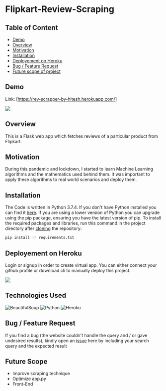 # Flipkart-Review-Scraping

## Table of Content
  * [Demo](#demo)
  * [Overview](#overview)
  * [Motivation](#motivation)
  * [Installation](#installation)
  * [Deployement on Heroku](#deployement-on-heroku)
  * [Bug / Feature Request](#bug---feature-request)
  * [Future scope of project](#future-scope)

## Demo

Link: [https://rev-scrapper-by-hitesh.herokuapp.com/]

<img src="https://github.com/hiteshahuja23/Flipkart-Review-Scraping/blob/master/Review%20Scraping%20Demo.gif">

## Overview
This is a Flask web app which fetches reviews of a particular product from Flipkart.

## Motivation
During this pandemic and lockdown, I started to learn Machine Learning algorithms and the mathematics used behind them. It was important to apply these algorithms to real world scenarios and deploy them.

## Installation
The Code is written in Python 3.7.4. If you don't have Python installed you can find it [here](https://www.python.org/downloads/). If you are using a lower version of Python you can upgrade using the pip package, ensuring you have the latest version of pip. To install the required packages and libraries, run this command in the project directory after [cloning](https://www.howtogeek.com/451360/how-to-clone-a-github-repository/) the repository:
```bash
pip install -r requirements.txt
```

## Deployement on Heroku
Login or signup in order to create virtual app. You can either connect your github profile or download cli to manually deploy this project.

[![](https://i.imgur.com/dKmlpqX.png)](https://heroku.com)

## Technologies Used
![BeautifulSoup](https://img.shields.io/badge/Library-BeautifulSoup-orange) 
![Python](https://img.shields.io/badge/Python-3.7.4-green)
![Heroku](https://img.shields.io/static/v1?label=<Deployment>&message=<Heroku>&color=<blueviolet>)

## Bug / Feature Request

If you find a bug (the website couldn't handle the query and / or gave undesired results), kindly open an [issue](https://github.com/hiteshahuja23/Flipkart-Review-Scraping/issues) here by including your search query and the expected result

## Future Scope

* Improve scraping technique
* Optimize app.py
* Front-End 
